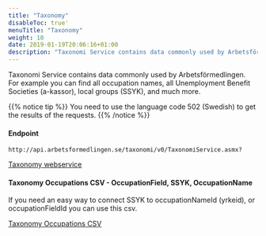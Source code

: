 ```yaml
---
title: "Taxonomy"
disableToc: true'
menuTitle: "Taxonomy"
weight: 10
date: 2019-01-19T20:06:16+01:00
description: "Taxonomi Service contains data commonly used by Arbetsförmedlingen. For example you can find all occupation names, all Unemployment Benefit Societies (a-kassor), local groups (SSYK), and much more"
---
```


Taxonomi Service contains data commonly used by Arbetsförmedlingen.
For example you can find all occupation names, all Unemployment Benefit Societies (a-kassor), local groups (SSYK), and much more.

{{% notice tip %}}
You need to use the language code 502 (Swedish) to get the results of the requests.
{{% /notice %}}

#### Endpoint
```
http://api.arbetsformedlingen.se/taxonomi/v0/TaxonomiService.asmx?
```
[Taxonomy webservice](http://api.arbetsformedlingen.se/taxonomi/v0/TaxonomiService.asmx?)


#### Taxonomy Occupations CSV - OccupationField, SSYK, OccupationName

If you need an easy way to connect SSYK to occupationNameId (yrkeid), or occupationFieldId you can use this csv.

[Taxonomy Occupations CSV](https://github.com/JobtechSwe/taxonomy-dump)
